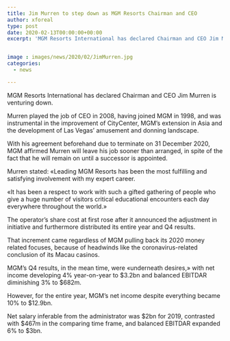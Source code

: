 ```yaml
---
title: Jim Murren to step down as MGM Resorts Chairman and CEO
author: xforeal 
type: post
date: 2020-02-13T00:00:00+00:00
excerpt: 'MGM Resorts International has declared Chairman and CEO Jim Murren is venturing down '


image : images/news/2020/02/JimMurren.jpg
categories:
  - news

---
```

MGM Resorts International has declared Chairman and CEO Jim Murren is venturing down.

Murren played the job of CEO in 2008, having joined MGM in 1998, and was instrumental in the improvement of CityCenter, MGM&rsquo;s extension in Asia and the development of Las Vegas&rsquo; amusement and donning landscape.

With his agreement beforehand due to terminate on 31 December 2020, MGM affirmed Murren will leave his job sooner than arranged, in spite of the fact that he will remain on until a successor is appointed.

Murren stated: &#171;Leading MGM Resorts has been the most fulfilling and satisfying involvement with my expert career.

&#171;It has been a respect to work with such a gifted gathering of people who give a huge number of visitors critical educational encounters each day everywhere throughout the world.&#187;

The operator&rsquo;s share cost at first rose after it announced the adjustment in initiative and furthermore distributed its entire year and Q4 results.

That increment came regardless of MGM pulling back its 2020 money related focuses, because of headwinds like the coronavirus-related conclusion of its Macau casinos.

MGM&rsquo;s Q4 results, in the mean time, were &#171;underneath desires,&#187; with net income developing 4&percnt; year-on-year to $3.2bn and balanced EBITDAR diminishing 3&percnt; to $682m.

However, for the entire year, MGM&rsquo;s net income despite everything became 10&percnt; to $12.9bn.

Net salary inferable from the administrator was $2bn for 2019, contrasted with $467m in the comparing time frame, and balanced EBITDAR expanded 6&percnt; to $3bn.